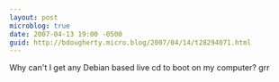 ```yaml
---
layout: post
microblog: true
date: 2007-04-13 19:00 -0500
guid: http://bdougherty.micro.blog/2007/04/14/t28294071.html
---
```

Why can't I get any Debian based live cd to boot on my computer? grr
